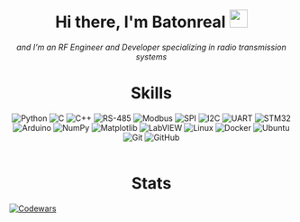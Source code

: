 <h1 align="center">Hi there, I'm Batonreal</a> 
<img src="https://github.com/blackcater/blackcater/raw/main/images/Hi.gif" height="32"/></h1>

<p align="center">
  <i>and I’m an RF Engineer and Developer specializing in radio transmission systems</i>
</p>

<h1 align="center"> Skills </h1>
<div align="center">
  <img src="https://img.shields.io/badge/python-3670A0?style=for-the-badge&logo=python&logoColor=ffdd54" alt="Python">
  <img src="https://img.shields.io/badge/c-A8B9CC?style=for-the-badge&logo=c&logoColor=white" alt="C">
  <img src="https://img.shields.io/badge/c++-00599C?style=for-the-badge&logo=cplusplus&logoColor=white" alt="C++">
  <img src="https://img.shields.io/badge/RS--485-black?style=for-the-badge" alt="RS-485">
  <img src="https://img.shields.io/badge/Modbus-black?style=for-the-badge" alt="Modbus">
  <img src="https://img.shields.io/badge/SPI-black?style=for-the-badge" alt="SPI">
  <img src="https://img.shields.io/badge/I2C-black?style=for-the-badge" alt="I2C">
  <img src="https://img.shields.io/badge/UART-black?style=for-the-badge" alt="UART">
  <img src="https://img.shields.io/badge/STM32-black?style=for-the-badge&logo=stmicroelectronics" alt="STM32">
  <img src="https://img.shields.io/badge/Arduino-00979D?style=for-the-badge&logo=arduino&logoColor=white" alt="Arduino">
  <img src="https://img.shields.io/badge/NumPy-013243?style=for-the-badge&logo=numpy&logoColor=white" alt="NumPy">
  <img src="https://img.shields.io/badge/Matplotlib-7EA5D9?style=for-the-badge&logo=matplotlib&logoColor=white" alt="Matplotlib">
  <img src="https://img.shields.io/badge/LabVIEW-black?style=for-the-badge&logo=labview" alt="LabVIEW">
  <img src="https://img.shields.io/badge/Linux-FCC624?style=for-the-badge&logo=linux&logoColor=black" alt="Linux">
  <img src="https://img.shields.io/badge/Docker-2496ED?style=for-the-badge&logo=docker&logoColor=white" alt="Docker">
  <img src="https://img.shields.io/badge/Ubuntu-E95420?style=for-the-badge&logo=ubuntu&logoColor=white" alt="Ubuntu">
  <img src="https://img.shields.io/badge/Git-F05032?style=for-the-badge&logo=git&logoColor=white" alt="Git">
  <img src="https://img.shields.io/badge/GitHub-181717?style=for-the-badge&logo=github&logoColor=white" alt="GitHub">
</div>
<br>

<h1 align="center"> Stats </h1>

[![Codewars](https://www.codewars.com/users/Batonreal/badges/large)](https://www.codewars.com/users/Batonreal)